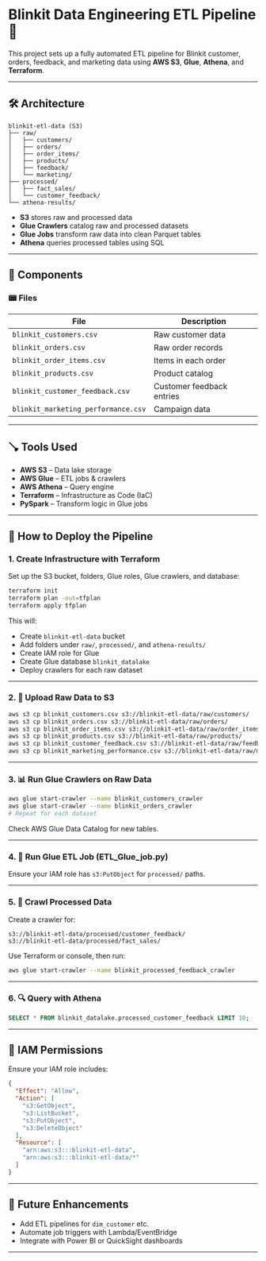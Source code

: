 # Blinkit Data Engineering ETL Pipeline 🚀

This project sets up a fully automated ETL pipeline for Blinkit customer, orders, feedback, and marketing data using **AWS S3**, **Glue**, **Athena**, and **Terraform**.

---

## 🛠️ Architecture

```
blinkit-etl-data (S3)
├── raw/
│   ├── customers/
│   ├── orders/
│   ├── order_items/
│   ├── products/
│   ├── feedback/
│   └── marketing/
├── processed/
│   ├── fact_sales/
│   └── customer_feedback/
└── athena-results/
```

- **S3** stores raw and processed data
- **Glue Crawlers** catalog raw and processed datasets
- **Glue Jobs** transform raw data into clean Parquet tables
- **Athena** queries processed tables using SQL

---

## 📆 Components

### 📟 Files
| File                                 | Description                          |
|--------------------------------------|--------------------------------------|
| `blinkit_customers.csv`              | Raw customer data                    |
| `blinkit_orders.csv`                 | Raw order records                    |
| `blinkit_order_items.csv`            | Items in each order                  |
| `blinkit_products.csv`               | Product catalog                      |
| `blinkit_customer_feedback.csv`      | Customer feedback entries            |
| `blinkit_marketing_performance.csv`  | Campaign data                        |

---

## 🪠 Tools Used

- **AWS S3** – Data lake storage
- **AWS Glue** – ETL jobs & crawlers
- **AWS Athena** – Query engine
- **Terraform** – Infrastructure as Code (IaC)
- **PySpark** – Transform logic in Glue jobs

---

## 🚀 How to Deploy the Pipeline

### 1. Create Infrastructure with Terraform

Set up the S3 bucket, folders, Glue roles, Glue crawlers, and database:

```bash
terraform init
terraform plan -out=tfplan
terraform apply tfplan
```

This will:
- Create `blinkit-etl-data` bucket
- Add folders under `raw/`, `processed/`, and `athena-results/`
- Create IAM role for Glue
- Create Glue database `blinkit_datalake`
- Deploy crawlers for each raw dataset

---

### 2. 📄 Upload Raw Data to S3

```bash
aws s3 cp blinkit_customers.csv s3://blinkit-etl-data/raw/customers/
aws s3 cp blinkit_orders.csv s3://blinkit-etl-data/raw/orders/
aws s3 cp blinkit_order_items.csv s3://blinkit-etl-data/raw/order_items/
aws s3 cp blinkit_products.csv s3://blinkit-etl-data/raw/products/
aws s3 cp blinkit_customer_feedback.csv s3://blinkit-etl-data/raw/feedback/
aws s3 cp blinkit_marketing_performance.csv s3://blinkit-etl-data/raw/marketing/
```

---

### 3. 📊 Run Glue Crawlers on Raw Data

```bash
aws glue start-crawler --name blinkit_customers_crawler
aws glue start-crawler --name blinkit_orders_crawler
# Repeat for each dataset
```

Check AWS Glue Data Catalog for new tables.

---

### 4. 🧲 Run Glue ETL Job (ETL_Glue_job.py)

Ensure your IAM role has `s3:PutObject` for `processed/` paths.

---

### 5. 📃 Crawl Processed Data

Create a crawler for:

```hcl
s3://blinkit-etl-data/processed/customer_feedback/
s3://blinkit-etl-data/processed/fact_sales/
```

Use Terraform or console, then run:

```bash
aws glue start-crawler --name blinkit_processed_feedback_crawler
```

---

### 6. 🔍 Query with Athena

```sql
SELECT * FROM blinkit_datalake.processed_customer_feedback LIMIT 10;
```

---

## 🔐 IAM Permissions

Ensure your IAM role includes:

```json
{
  "Effect": "Allow",
  "Action": [
    "s3:GetObject",
    "s3:ListBucket",
    "s3:PutObject",
    "s3:DeleteObject"
  ],
  "Resource": [
    "arn:aws:s3:::blinkit-etl-data",
    "arn:aws:s3:::blinkit-etl-data/*"
  ]
}
```

---

## 📆 Future Enhancements

- Add ETL pipelines for `dim_customer` etc.
- Automate job triggers with Lambda/EventBridge
- Integrate with Power BI or QuickSight dashboards

---
